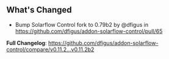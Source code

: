 ## What's Changed
* Bump Solarflow Control fork to 0.79b2 by @dfigus in https://github.com/dfigus/addon-solarflow-control/pull/65


**Full Changelog**: https://github.com/dfigus/addon-solarflow-control/compare/v0.11.2...v0.11.2b2